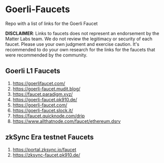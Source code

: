 # Goerli-Faucets
Repo with a list of links for the Goerli Faucet

**DISCLAIMER**: Links to faucets does not represent an endorsement by the Matter Labs team. We do not review the legitimacy or security of each faucet. Please use your own judgment and exercise caution. It's recommended to do your own research for the links for the faucets that were recommended by the community.

## Goerli L1 Faucets

1. https://goerlifaucet.com/
2. https://goerli-faucet.mudit.blog/
3. https://faucet.paradigm.xyz/
4. https://goerli-faucet.pk910.de/
5. https://goerli-faucet.com/
6. https://goerli-faucet.slock.it/
7. https://faucet.quicknode.com/drip
8. https://www.allthatnode.com/faucet/ethereum.dsrv


## zkSync Era testnet Faucets
1. https://portal.zksync.io/faucet
2. https://zksync-faucet.pk910.de/
